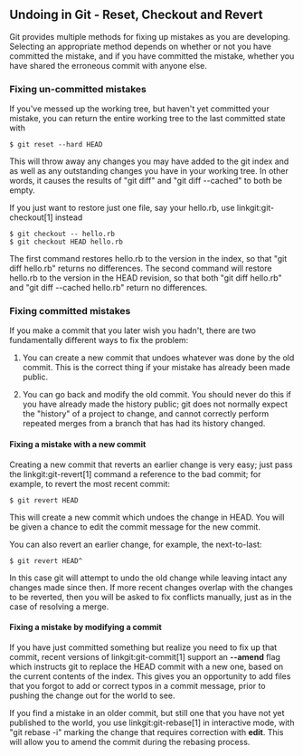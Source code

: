 ## Undoing in Git - Reset, Checkout and Revert ##

Git provides multiple methods for fixing up mistakes as you
are developing.  Selecting an appropriate method depends on whether
or not you have committed the mistake, and if you have committed the
mistake, whether you have shared the erroneous commit with anyone else.

### Fixing un-committed mistakes ###

If you've messed up the working tree, but haven't yet committed your
mistake, you can return the entire working tree to the last committed
state with

    $ git reset --hard HEAD

This will throw away any changes you may have added to the git index
and as well as any outstanding changes you have in your working tree.
In other words, it causes the results of "git diff" and "git diff --cached"
to both be empty.

If you just want to restore just one file, say your hello.rb, use
linkgit:git-checkout[1] instead

    $ git checkout -- hello.rb
    $ git checkout HEAD hello.rb

The first command restores hello.rb to the version in the index,
so that "git diff hello.rb" returns no differences.  The second command
will restore hello.rb to the version in the HEAD revision, so
that both "git diff hello.rb" and "git diff --cached hello.rb"
return no differences.

### Fixing committed mistakes ###

If you make a commit that you later wish you hadn't, there are two
fundamentally different ways to fix the problem:

1. You can create a new commit that undoes whatever was done
    by the old commit.  This is the correct thing if your
    mistake has already been made public.

2. You can go back and modify the old commit.  You should
    never do this if you have already made the history public;
    git does not normally expect the "history" of a project to
    change, and cannot correctly perform repeated merges from
    a branch that has had its history changed.

#### Fixing a mistake with a new commit ####

Creating a new commit that reverts an earlier change is very easy;
just pass the linkgit:git-revert[1] command a reference to the bad
commit; for example, to revert the most recent commit:

    $ git revert HEAD

This will create a new commit which undoes the change in HEAD.  You
will be given a chance to edit the commit message for the new commit.

You can also revert an earlier change, for example, the next-to-last:

    $ git revert HEAD^

In this case git will attempt to undo the old change while leaving
intact any changes made since then.  If more recent changes overlap
with the changes to be reverted, then you will be asked to fix
conflicts manually, just as in the case of resolving a merge.

#### Fixing a mistake by modifying a commit ####

If you have just committed something but realize you need to fix
up that commit, recent versions of linkgit:git-commit[1] support an
**--amend** flag which instructs git to replace the HEAD commit
with a new one, based on the current contents of the index.  This
gives you an opportunity to add files that you forgot to add or
correct typos in a commit message, prior to pushing the change
out for the world to see.

If you find a mistake in an older commit, but still one that you
have not yet published to the world, you use linkgit:git-rebase[1]
in interactive mode, with "git rebase -i" marking the change
that requires correction with **edit**.  This will allow you
to amend the commit during the rebasing process.
